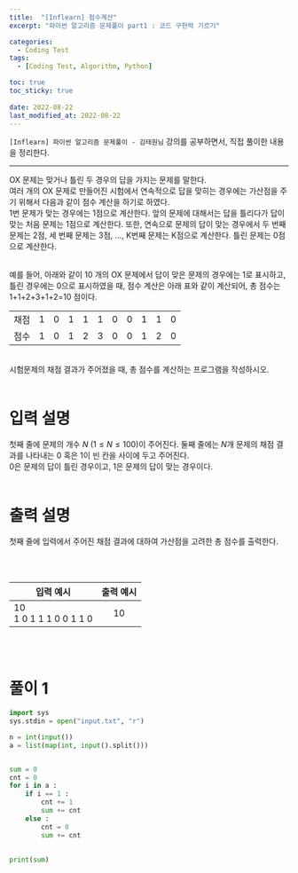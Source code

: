 ```yaml
---
title:  "[Inflearn] 점수계산"
excerpt: "파이썬 알고리즘 문제풀이 part1 : 코드 구현력 기르기"

categories:
  - Coding Test
tags:
  - [Coding Test, Algorithm, Python]

toc: true
toc_sticky: true
 
date: 2022-08-22
last_modified_at: 2022-08-22
---
```


`[Inflearn] 파이썬 알고리즘 문제풀이 - 김태원님` 강의를 공부하면서, 직접 풀이한 내용을 정리한다. 

---


OX 문제는 맞거나 틀린 두 경우의 답을 가지는 문제를 말한다. <br>
여러 개의 OX 문제로 만들어진 시험에서 연속적으로 답을 맞히는 경우에는 가산점을 주기 위해서 다음과 같이 점수 계산을 하기로 하였다. <br>
1번 문제가 맞는 경우에는 1점으로 계산한다. 
앞의 문제에 대해서는 답을 틀리다가 답이 맞는 처음 문제는 1점으로 계산한다. 
또한, 연속으로 문제의 답이 맞는 경우에서 두 번째 문제는 2점, 세 번째 문제는 3점, ..., K번째 문제는 K점으로 계산한다. 
틀린 문제는 0점으로 계산한다.


<br>
예를 들어, 아래와 같이 10 개의 OX 문제에서 답이 맞은 문제의 경우에는 1로 표시하고, 틀린 경우에는 0으로 표시하였을 때, 점수 계산은 아래 표와 같이 계산되어, 총 점수는 1+1+2+3+1+2=10 점이다.

<br>

||||||||||||
|---|---|---|---|---|---|---|---|---|---|---|
|채점|1|0|1|1|1|0|0|1|1|0|
|점수|1|0|1|2|3|0|0|1|2|0|


<br>
시험문제의 채점 결과가 주어졌을 때, 총 점수를 계산하는 프로그램을 작성하시오.<br><br>

# 입력 설명

첫째 줄에 문제의 개수 $N$ ($1 \le N \le 100$)이 주어진다. 
둘째 줄에는 $N$개 문제의 채점 결과를 나타내는 0 혹은 1이 빈 칸을 사이에 두고 주어진다. <br>
0은 문제의 답이 틀린 경우이고, 1은 문제의 답이 맞는 경우이다. 
<br><br>

# 출력 설명
첫째 줄에 입력에서 주어진 채점 결과에 대하여 가산점을 고려한 총 점수를 출력한다. 

<br><br>

|입력 예시| 출력 예시 |
|---|:---:|
|10<br>1 0 1 1 1 0 0 1 1 0| 10|

<br><br>

# 풀이 1

```python
import sys
sys.stdin = open("input.txt", "r")

n = int(input())
a = list(map(int, input().split()))


sum = 0
cnt = 0
for i in a : 
    if i == 1 : 
        cnt += 1
        sum += cnt
    else :
        cnt = 0
        sum += cnt
    
        
print(sum)
```

<br><br>
